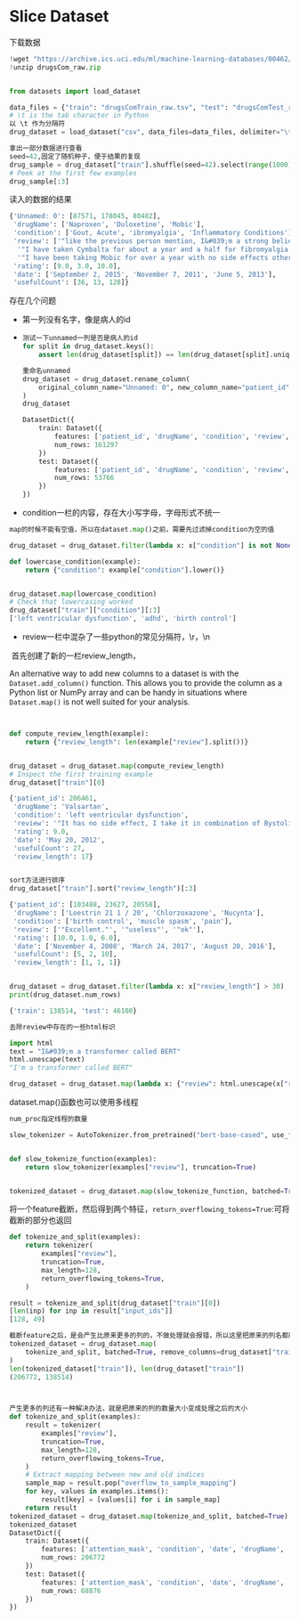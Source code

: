 # Slice Dataset



下载数据

```python
!wget "https://archive.ics.uci.edu/ml/machine-learning-databases/00462/drugsCom_raw.zip"
!unzip drugsCom_raw.zip


from datasets import load_dataset

data_files = {"train": "drugsComTrain_raw.tsv", "test": "drugsComTest_raw.tsv"}
# \t is the tab character in Python
以 \t 作为分隔符
drug_dataset = load_dataset("csv", data_files=data_files, delimiter="\t")

拿出一部分数据进行查看
seed=42,固定了随机种子，便于结果的复现
drug_sample = drug_dataset["train"].shuffle(seed=42).select(range(1000))
# Peek at the first few examples
drug_sample[:3]

```



读入的数据的结果

```python
{'Unnamed: 0': [87571, 178045, 80482],
 'drugName': ['Naproxen', 'Duloxetine', 'Mobic'],
 'condition': ['Gout, Acute', 'ibromyalgia', 'Inflammatory Conditions'],
 'review': ['"like the previous person mention, I&#039;m a strong believer of aleve, it works faster for my gout than the prescription meds I take. No more going to the doctor for refills.....Aleve works!"',
  '"I have taken Cymbalta for about a year and a half for fibromyalgia pain. It is great\r\nas a pain reducer and an anti-depressant, however, the side effects outweighed \r\nany benefit I got from it. I had trouble with restlessness, being tired constantly,\r\ndizziness, dry mouth, numbness and tingling in my feet, and horrible sweating. I am\r\nbeing weaned off of it now. Went from 60 mg to 30mg and now to 15 mg. I will be\r\noff completely in about a week. The fibro pain is coming back, but I would rather deal with it than the side effects."',
  '"I have been taking Mobic for over a year with no side effects other than an elevated blood pressure.  I had severe knee and ankle pain which completely went away after taking Mobic.  I attempted to stop the medication however pain returned after a few days."'],
 'rating': [9.0, 3.0, 10.0],
 'date': ['September 2, 2015', 'November 7, 2011', 'June 5, 2013'],
 'usefulCount': [36, 13, 128]}
```



存在几个问题

+ 第一列没有名字，像是病人的id

+ ```python
  测试一下unnamed一列是否是病人的id
  for split in drug_dataset.keys():
      assert len(drug_dataset[split]) == len(drug_dataset[split].unique("Unnamed: 0"))
  
  重命名unnamed
  drug_dataset = drug_dataset.rename_column(
      original_column_name="Unnamed: 0", new_column_name="patient_id"
  )
  drug_dataset
  
  DatasetDict({
      train: Dataset({
          features: ['patient_id', 'drugName', 'condition', 'review', 'rating', 'date', 'usefulCount'],
          num_rows: 161297
      })
      test: Dataset({
          features: ['patient_id', 'drugName', 'condition', 'review', 'rating', 'date', 'usefulCount'],
          num_rows: 53766
      })
  })
  ```

  

+ condition一栏的内容，存在大小写字母，字母形式不统一

```python 
map的时候不能有空值，所以在dataset.map()之前，需要先过滤掉condition为空的值

drug_dataset = drug_dataset.filter(lambda x: x["condition"] is not None)

def lowercase_condition(example):
    return {"condition": example["condition"].lower()}


drug_dataset.map(lowercase_condition)
# Check that lowercasing worked
drug_dataset["train"]["condition"][:3]
['left ventricular dysfunction', 'adhd', 'birth control']


```



+ review一栏中混杂了一些python的常见分隔符，\r，\n

​	首先创建了新的一栏review_length，

An alternative way to add new columns to a dataset is with the `Dataset.add_column()` function. This allows you to provide the column as a Python list or NumPy array and can be handy in situations where `Dataset.map()` is not well suited for your analysis.

```python 


def compute_review_length(example):
    return {"review_length": len(example["review"].split())}


drug_dataset = drug_dataset.map(compute_review_length)
# Inspect the first training example
drug_dataset["train"][0]

{'patient_id': 206461,
 'drugName': 'Valsartan',
 'condition': 'left ventricular dysfunction',
 'review': '"It has no side effect, I take it in combination of Bystolic 5 Mg and Fish Oil"',
 'rating': 9.0,
 'date': 'May 20, 2012',
 'usefulCount': 27,
 'review_length': 17}


sort方法进行排序
drug_dataset["train"].sort("review_length")[:3]

{'patient_id': [103488, 23627, 20558],
 'drugName': ['Loestrin 21 1 / 20', 'Chlorzoxazone', 'Nucynta'],
 'condition': ['birth control', 'muscle spasm', 'pain'],
 'review': ['"Excellent."', '"useless"', '"ok"'],
 'rating': [10.0, 1.0, 6.0],
 'date': ['November 4, 2008', 'March 24, 2017', 'August 20, 2016'],
 'usefulCount': [5, 2, 10],
 'review_length': [1, 1, 1]}


drug_dataset = drug_dataset.filter(lambda x: x["review_length"] > 30)
print(drug_dataset.num_rows)

{'train': 138514, 'test': 46108}

去除review中存在的一些html标识

import html
text = "I&#039;m a transformer called BERT"
html.unescape(text)
"I'm a transformer called BERT"

drug_dataset = drug_dataset.map(lambda x: {"review": html.unescape(x["review"])})

```



dataset.map()函数也可以使用多线程

```python
num_proc指定线程的数量

slow_tokenizer = AutoTokenizer.from_pretrained("bert-base-cased", use_fast=False)


def slow_tokenize_function(examples):
    return slow_tokenizer(examples["review"], truncation=True)


tokenized_dataset = drug_dataset.map(slow_tokenize_function, batched=True, num_proc=8)
```



将一个feature截断，然后得到两个特征，`return_overflowing_tokens=True`:可将截断的部分也返回

```python
def tokenize_and_split(examples):
    return tokenizer(
        examples["review"],
        truncation=True,
        max_length=128,
        return_overflowing_tokens=True,
    )

result = tokenize_and_split(drug_dataset["train"][0])
[len(inp) for inp in result["input_ids"]]
[128, 49]

截断feature之后，是会产生比原来更多的列的，不做处理就会报错，所以这里把原来的列名都删除了
tokenized_dataset = drug_dataset.map(
    tokenize_and_split, batched=True, remove_columns=drug_dataset["train"].column_names
)
len(tokenized_dataset["train"]), len(drug_dataset["train"])
(206772, 138514)



产生更多的列还有一种解决办法，就是把原来的列的数量大小变成处理之后的大小
def tokenize_and_split(examples):
    result = tokenizer(
        examples["review"],
        truncation=True,
        max_length=128,
        return_overflowing_tokens=True,
    )
    # Extract mapping between new and old indices
    sample_map = result.pop("overflow_to_sample_mapping")
    for key, values in examples.items():
        result[key] = [values[i] for i in sample_map]
    return result
tokenized_dataset = drug_dataset.map(tokenize_and_split, batched=True)
tokenized_dataset
DatasetDict({
    train: Dataset({
        features: ['attention_mask', 'condition', 'date', 'drugName', 'input_ids', 'patient_id', 'rating', 'review', 'review_length', 'token_type_ids', 'usefulCount'],
        num_rows: 206772
    })
    test: Dataset({
        features: ['attention_mask', 'condition', 'date', 'drugName', 'input_ids', 'patient_id', 'rating', 'review', 'review_length', 'token_type_ids', 'usefulCount'],
        num_rows: 68876
    })
})
```




